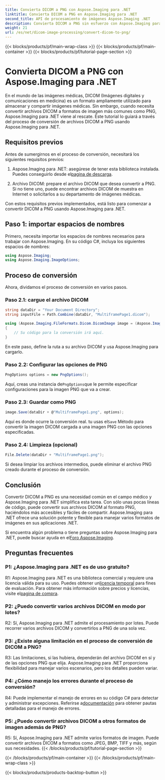 ```yaml
---
title: Convierta DICOM a PNG con Aspose.Imaging para .NET
linktitle: Convierta DICOM a PNG en Aspose.Imaging para .NET
second_title: API de procesamiento de imágenes Aspose.Imaging .NET
description: Convierta DICOM a PNG sin esfuerzo con Aspose.Imaging para .NET. Optimice el intercambio de imágenes médicas.
weight: 21
url: /es/net/dicom-image-processing/convert-dicom-to-png/
---
```


{{< blocks/products/pf/main-wrap-class >}}
{{< blocks/products/pf/main-container >}}
{{< blocks/products/pf/tutorial-page-section >}}

# Convierta DICOM a PNG con Aspose.Imaging para .NET

En el mundo de las imágenes médicas, DICOM (Imágenes digitales y comunicaciones en medicina) es un formato ampliamente utilizado para almacenar y compartir imágenes médicas. Sin embargo, cuando necesita convertir archivos DICOM a formatos de imagen más comunes como PNG, Aspose.Imaging para .NET viene al rescate. Este tutorial lo guiará a través del proceso de conversión de archivos DICOM a PNG usando Aspose.Imaging para .NET.

## Requisitos previos

Antes de sumergirnos en el proceso de conversión, necesitará los siguientes requisitos previos:

1.  Aspose.Imaging para .NET: asegúrese de tener esta biblioteca instalada. Puedes conseguirlo desde el[pagina de descarga](https://releases.aspose.com/imaging/net/).

2. Archivo DICOM: prepare el archivo DICOM que desea convertir a PNG. Si no tiene uno, puede encontrar archivos DICOM de muestra en Internet o solicitarlos a su departamento de imágenes médicas.

Con estos requisitos previos implementados, está listo para comenzar a convertir DICOM a PNG usando Aspose.Imaging para .NET.

## Paso 1: importar espacios de nombres

Primero, necesita importar los espacios de nombres necesarios para trabajar con Aspose.Imaging. En su código C#, incluya los siguientes espacios de nombres:

```csharp
using Aspose.Imaging;
using Aspose.Imaging.ImageOptions;
```

## Proceso de conversión

Ahora, dividamos el proceso de conversión en varios pasos.

### Paso 2.1: cargue el archivo DICOM

```csharp
string dataDir = "Your Document Directory";
string inputFile = Path.Combine(dataDir, "MultiframePage1.dicom");

using (Aspose.Imaging.FileFormats.Dicom.DicomImage image = (Aspose.Imaging.FileFormats.Dicom.DicomImage)Image.Load(inputFile))
{
    // Su código para la conversión irá aquí.
}
```

En este paso, define la ruta a su archivo DICOM y usa Aspose.Imaging para cargarlo.

### Paso 2.2: Configurar las opciones de PNG

```csharp
PngOptions options = new PngOptions();
```

 Aquí, creas una instancia de`PngOptions`que le permite especificar configuraciones para la imagen PNG que va a crear.

### Paso 2.3: Guardar como PNG

```csharp
image.Save(dataDir + @"MultiframePage1.png", options);
```

 Aquí es donde ocurre la conversión real. tu usas el`Save` Método para convertir la imagen DICOM cargada a una imagen PNG con las opciones especificadas.

### Paso 2.4: Limpieza (opcional)

```csharp
File.Delete(dataDir + "MultiframePage1.png");
```

Si desea limpiar los archivos intermedios, puede eliminar el archivo PNG creado durante el proceso de conversión.

## Conclusión

Convertir DICOM a PNG es una necesidad común en el campo médico y Aspose.Imaging para .NET simplifica esta tarea. Con sólo unas pocas líneas de código, puede convertir sus archivos DICOM al formato PNG, haciéndolos más accesibles y fáciles de compartir. Aspose.Imaging para .NET ofrece una solución potente y flexible para manejar varios formatos de imágenes en sus aplicaciones .NET.

 Si encuentra algún problema o tiene preguntas sobre Aspose.Imaging para .NET, puede buscar ayuda en el[Foro Aspose.Imaging](https://forum.aspose.com/).

## Preguntas frecuentes

### P1: ¿Aspose.Imaging para .NET es de uso gratuito?

R1: Aspose.Imaging para .NET es una biblioteca comercial y requiere una licencia válida para su uso. Puedes obtener un[licencia temporal](https://purchase.aspose.com/temporary-license/) para fines de evaluación. Para obtener más información sobre precios y licencias, visite el[pagina de compra](https://purchase.aspose.com/buy).

### P2: ¿Puedo convertir varios archivos DICOM en modo por lotes?

R2: Sí, Aspose.Imaging para .NET admite el procesamiento por lotes. Puede recorrer varios archivos DICOM y convertirlos a PNG de una sola vez.

### P3: ¿Existe alguna limitación en el proceso de conversión de DICOM a PNG?

R3: Las limitaciones, si las hubiera, dependerán del archivo DICOM en sí y de las opciones PNG que elija. Aspose.Imaging para .NET proporciona flexibilidad para manejar varios escenarios, pero los detalles pueden variar.

### P4: ¿Cómo manejo los errores durante el proceso de conversión?

 R4: Puede implementar el manejo de errores en su código C# para detectar y administrar excepciones. Referirse a[documentación](https://reference.aspose.com/imaging/net/) para obtener pautas detalladas para el manejo de errores.

### P5: ¿Puedo convertir archivos DICOM a otros formatos de imagen además de PNG?

R5: Sí, Aspose.Imaging para .NET admite varios formatos de imagen. Puede convertir archivos DICOM a formatos como JPEG, BMP, TIFF y más, según sus necesidades.
{{< /blocks/products/pf/tutorial-page-section >}}

{{< /blocks/products/pf/main-container >}}
{{< /blocks/products/pf/main-wrap-class >}}

{{< blocks/products/products-backtop-button >}}
